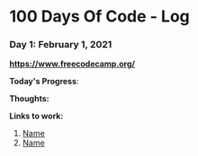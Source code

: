 # 100 Days Of Code - Log

### Day 1: February 1, 2021

**https://www.freecodecamp.org/**

**Today's Progress**: 

**Thoughts:**

**Links to work:**

1. [Name](URL)
2. [Name](URL)

